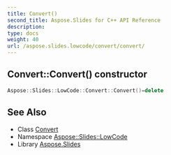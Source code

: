 ```yaml
---
title: Convert()
second_title: Aspose.Slides for C++ API Reference
description: 
type: docs
weight: 40
url: /aspose.slides.lowcode/convert/convert/
---
```

## Convert::Convert() constructor




```cpp
Aspose::Slides::LowCode::Convert::Convert()=delete
```

## See Also

* Class [Convert](../)
* Namespace [Aspose::Slides::LowCode](../../)
* Library [Aspose.Slides](../../../)